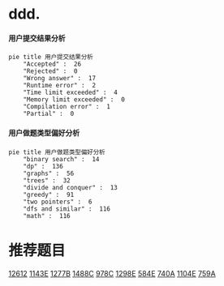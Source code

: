 # ddd.

<!-- tabs:start -->



#### **用户提交结果分析**

```mermaid
pie title 用户提交结果分析
    "Accepted" :  26
    "Rejected" :  0
    "Wrong answer" :  17
    "Runtime error" :  2
    "Time limit exceeded" :  4
    "Memory limit exceeded" :  0
    "Compilation error" :  1
    "Partial" :  0
```

#### **用户做题类型偏好分析**

```mermaid
pie title 用户做题类型偏好分析
    "binary search" :  14
    "dp" :  136
    "graphs" :  56
    "trees" :  32
    "divide and conquer" :  13
    "greedy" :  91
    "two pointers" :  6
    "dfs and similar" :  116
    "math" :  116
```



<!-- tabs:end -->
# 推荐题目
[12612](https://codeforces.com/contest/1261/problem/2)
[1143E](https://codeforces.com/contest/1143/problem/E)
[1277B](https://codeforces.com/contest/1277/problem/B)
[1488C](https://codeforces.com/contest/1488/problem/C)
[978C](https://codeforces.com/contest/978/problem/C)
[1298E](https://codeforces.com/contest/1298/problem/E)
[584E](https://codeforces.com/contest/584/problem/E)
[740A](https://codeforces.com/contest/740/problem/A)
[1104E](https://codeforces.com/contest/1104/problem/E)
[759A](https://codeforces.com/contest/759/problem/A)
